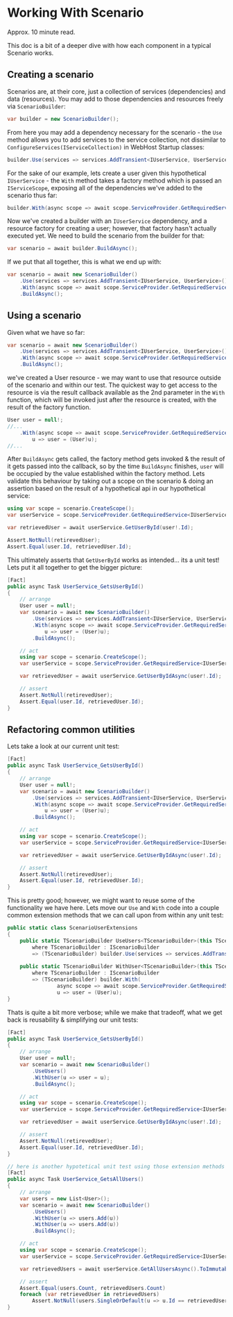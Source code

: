 # Working With Scenario

Approx. 10 minute read.

This doc is a bit of a deeper dive with how each component in a typical Scenario works.

## Creating a scenario

Scenarios are, at their core, just a collection of services (dependencies) and data (resources). You may add to those dependencies and resources freely via `ScenarioBuilder`:

```cs
var builder = new ScenarioBuilder();
```

From here you may add a dependency necessary for the scenario - the `Use` method allows you to add services to the service collection, not dissimilar to `ConfigureServices(IServiceCollection)` in WebHost Startup classes:

```cs
builder.Use(services => services.AddTransient<IUserService, UserService>());
```

For the sake of our example, lets create a user given this hypothetical `IUserService` - the `With` method takes a factory method which is passed an `IServiceScope`, exposing all of the dependencies we've added to the scenario thus far:

```cs
builder.With(async scope => await scope.ServiceProvider.GetRequiredService<IUserService>().CreateUserAsync());
```

Now we've created a builder with an `IUserService` dependency, and a resource factory for creating a user; however, that factory hasn't actually executed yet. We need to build the scenario from the builder for that:

```cs
var scenario = await builder.BuildAsync();
```

If we put that all together, this is what we end up with:

```cs
var scenario = await new ScenarioBuilder()
    .Use(services => services.AddTransient<IUserService, UserService>())
    .With(async scope => await scope.ServiceProvider.GetRequiredService<IUserService>().CreateUserAsync())
    .BuildAsync();
```

## Using a scenario

Given what we have so far:

```cs
var scenario = await new ScenarioBuilder()
    .Use(services => services.AddTransient<IUserService, UserService>())
    .With(async scope => await scope.ServiceProvider.GetRequiredService<IUserService>().CreateUserAsync())
    .BuildAsync();
```

we've created a User resource - we may want to use that resource outside of the scenario and within our test. The quickest way to get access to the resource is via the result callback available as the 2nd parameter in the `With` function, which will be invoked just after the resource is created, with the result of the factory function.

```cs
User user = null!;
//...
    .With(async scope => await scope.ServiceProvider.GetRequiredService<IUserService>().CreateUserAsync(),
        u => user = (User)u);
//...
```

After `BuildAsync` gets called, the factory method gets invoked & the result of it gets passed into the callback, so by the time `BuildAsync` finishes, `user` will be occupied by the value established within the factory method. Lets validate this behaviour by taking out a scope on the scenario & doing an assertion based on the result of a hypothetical api in our hypothetical service:

```cs
using var scope = scenario.CreateScope();
var userService = scope.ServiceProvider.GetRequiredService<IUserService>();

var retrievedUser = await userService.GetUserById(user!.Id);

Assert.NotNull(retirevedUser);
Assert.Equal(user.Id, retrievedUser.Id);
```

This ultimately asserts that `GetUserById` works as intended... its a unit test! Lets put it all together to get the bigger picture:

```cs
[Fact]
public async Task UserService_GetsUserById()
{
    // arrange
    User user = null!;
    var scenario = await new ScenarioBuilder()
        .Use(services => services.AddTransient<IUserService, UserService>())
        .With(async scope => await scope.ServiceProvider.GetRequiredService<IUserService>().CreateUserAsync(),
            u => user = (User)u);
        .BuildAsync();

    // act
    using var scope = scenario.CreateScope();
    var userService = scope.ServiceProvider.GetRequiredService<IUserService>();

    var retrievedUser = await userService.GetUserByIdAsync(user!.Id);

    // assert
    Assert.NotNull(retirevedUser);
    Assert.Equal(user.Id, retrievedUser.Id);
}
```

## Refactoring common utilities

Lets take a look at our current unit test:

```cs
[Fact]
public async Task UserService_GetsUserById()
{
    // arrange
    User user = null!;
    var scenario = await new ScenarioBuilder()
        .Use(services => services.AddTransient<IUserService, UserService>())
        .With(async scope => await scope.ServiceProvider.GetRequiredService<IUserService>().CreateUserAsync(),
            u => user = (User)u);
        .BuildAsync();

    // act
    using var scope = scenario.CreateScope();
    var userService = scope.ServiceProvider.GetRequiredService<IUserService>();

    var retrievedUser = await userService.GetUserByIdAsync(user!.Id);

    // assert
    Assert.NotNull(retirevedUser);
    Assert.Equal(user.Id, retrievedUser.Id);
}
```

This is pretty good; however, we might want to reuse some of the functionality we have here. Lets move our `Use` and `With` code into a couple common extension methods that we can call upon from within any unit test:

```cs
public static class ScenarioUserExtensions
{
    public static TScenarioBuilder UseUsers<TScenarioBuilder>(this TScenarioBuilder builder)
        where TScenarioBuilder : IScenarioBuilder
        => (TScenarioBuilder) builder.Use(services => services.AddTransient<IUserService, UserService>());
    
    public static TScenarioBuilder WithUser<TScenarioBuilder>(this TScenarioBuilder builder, Action<User>? resultCallback = null)
        where TScenarioBuilder : IScenarioBuilder
        => (TScenarioBuilder) builder.With(
                async scope => await scope.ServiceProvider.GetRequiredService<IUserService>().CreateUserAsync(),
                u => user = (User)u);
}
```

Thats is quite a bit more verbose; while we make that tradeoff, what we get back is reusability & simplifying our unit tests:

```cs
[Fact]
public async Task UserService_GetsUserById()
{
    // arrange
    User user = null!;
    var scenario = await new ScenarioBuilder()
        .UseUsers()
        .WithUser(u => user = u);
        .BuildAsync();

    // act
    using var scope = scenario.CreateScope();
    var userService = scope.ServiceProvider.GetRequiredService<IUserService>();

    var retrievedUser = await userService.GetUserByIdAsync(user!.Id);

    // assert
    Assert.NotNull(retirevedUser);
    Assert.Equal(user.Id, retrievedUser.Id);
}

// here is another hypotetical unit test using those extension methods we just wrote
[Fact]
public async Task UserService_GetsAllUsers()
{
    // arrange
    var users = new List<User>();
    var scenario = await new ScenarioBuilder()
        .UseUsers()
        .WithUser(u => users.Add(u))
        .WithUser(u => users.Add(u))
        .BuildAsync();

    // act
    using var scope = scenario.CreateScope();
    var userService = scope.ServiceProvider.GetRequiredService<IUserService>();

    var retrievedUsers = await userService.GetAllUsersAsync().ToImmutableList();

    // assert
    Assert.Equal(users.Count, retrievedUsers.Count)
    foreach (var retrievedUser in retrievedUsers)
        Assert.NotNull(users.SingleOrDefault(u => u.Id == retrievedUser.Id));
}
```
